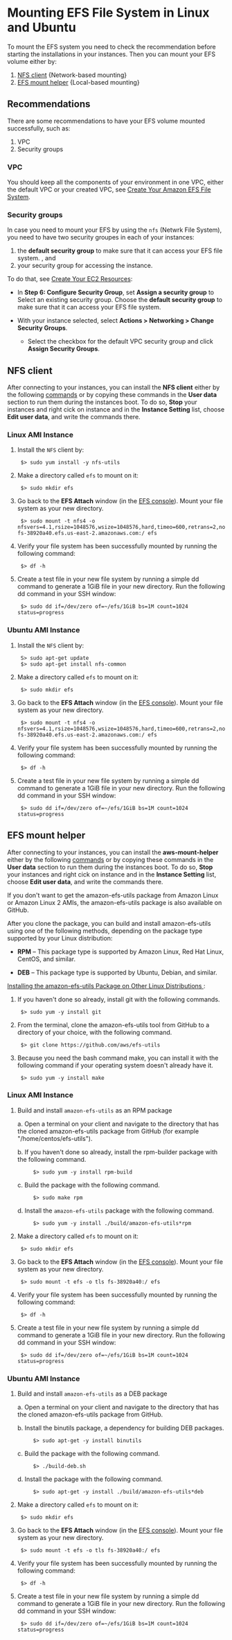 # Mounting EFS File System in Linux and Ubuntu

To mount the EFS system you need to check the recommendation before starting the installations in your instances. Then you can mount your EFS volume either by:

1. [NFS client](#nfs-client) {Network-based mounting}
2. [EFS mount helper](#efs-mount-helper) {Local-based mounting}


## Recommendations

There are some recommendations to have your EFS volume mounted successfully, such as:

1. VPC
2. Security groups 

### VPC

You should keep all the components of your environment in one VPC, either the default VPC or your created VPC, see [Create Your Amazon EFS File System](EFS.md#step-1-create-your-amazon-efs-file-system).


### Security groups

In case you need to mount your EFS by using the `nfs` (Netwrk File System), you need to have two security groupes in each of your instances:

1. the **default security group** to make sure that it can access your EFS file system. , and
2. your security group for accessing the instance.

To do that, see [Create Your EC2 Resources](https://docs.aws.amazon.com/efs/latest/ug/gs-step-one-create-ec2-resources.html):

- In **Step 6: Configure Security Group**, set **Assign a security group** to Select an existing security group. Choose the **default security group** to make sure that it can access your EFS file system. 

- With your instance selected, select **Actions > Networking > Change Security Groups**.

	- Select the checkbox for the default VPC security group and click **Assign Security Groups**.


## NFS client

After connecting to your instances, you can install the **NFS client** either by the following [commands](https://aws.amazon.com/getting-started/tutorials/create-network-file-system/) or by copying these commands in the **User data** section to run them during the instances boot. To do so, **Stop** your instances and right cick on instance and in the **Instance Setting** list, choose **Edit user data**, and write the commands there.

### Linux AMI Instance

1. Install the `NFS` client by:

		$> sudo yum install -y nfs-utils

2. Make a directory called `efs` to mount on it:

		$> sudo mkdir efs

3. Go back to the **EFS Attach** window (in the [EFS console](https://console.aws.amazon.com/efs/)). Mount your file system as your new directory.

		$> sudo mount -t nfs4 -o nfsvers=4.1,rsize=1048576,wsize=1048576,hard,timeo=600,retrans=2,noresvport fs-38920a40.efs.us-east-2.amazonaws.com:/ efs

4. Verify your file system has been successfully mounted by running the following command:

		$> df -h 


5. Create a test file in your new file system by running a simple dd command to generate a 1GiB file in your new directory. Run the following dd command in your SSH window:

		$> sudo dd if=/dev/zero of=~/efs/1GiB bs=1M count=1024 status=progress



### Ubuntu AMI Instance


1. Install the `NFS` client by:

		S> sudo apt-get update
		$> sudo apt-get install nfs-common

2. Make a directory called `efs` to mount on it:

		$> sudo mkdir efs

3. Go back to the **EFS Attach** window (in the [EFS console](https://console.aws.amazon.com/efs/)). Mount your file system as your new directory.

		$> sudo mount -t nfs4 -o nfsvers=4.1,rsize=1048576,wsize=1048576,hard,timeo=600,retrans=2,noresvport fs-38920a40.efs.us-east-2.amazonaws.com:/ efs

4. Verify your file system has been successfully mounted by running the following command:

		$> df -h 


5. Create a test file in your new file system by running a simple dd command to generate a 1GiB file in your new directory. Run the following dd command in your SSH window:

		$> sudo dd if=/dev/zero of=~/efs/1GiB bs=1M count=1024 status=progress




## EFS mount helper 

After connecting to your instances, you can install the **aws-mount-helper** either by the following [commands](https://docs.aws.amazon.com/efs/latest/ug/installing-other-distro.html) or by copying these commands in the **User data** section to run them during the instances boot. To do so, **Stop** your instances and right cick on instance and in the **Instance Setting** list, choose **Edit user data**, and write the commands there.


If you don't want to get the amazon-efs-utils package from Amazon Linux or Amazon Linux 2 AMIs, the amazon-efs-utils package is also available on GitHub.

After you clone the package, you can build and install amazon-efs-utils using one of the following methods, depending on the package type supported by your Linux distribution: 

- **RPM** – This package type is supported by Amazon Linux, Red Hat Linux, CentOS, and similar.

- **DEB** – This package type is supported by Ubuntu, Debian, and similar.

[Installing the amazon-efs-utils Package on Other Linux Distributions ](https://docs.aws.amazon.com/efs/latest/ug/installing-other-distro.html):

1. If you haven't done so already, install git with the following commands.

		$> sudo yum -y install git

2. From the terminal, clone the amazon-efs-utils tool from GitHub to a directory of your choice, with the following command.

		$> git clone https://github.com/aws/efs-utils

4. Because you need the bash command make, you can install it with the following command if your operating system doesn't already have it. 

		$> sudo yum -y install make


### Linux AMI Instance

1. Build and install `amazon-efs-utils` as an RPM package

	a. Open a terminal on your client and navigate to the directory that has the cloned amazon-efs-utils package from GitHub (for example "/home/centos/efs-utils"). 

	b. If you haven't done so already, install the rpm-builder package with the following command. 

			$> sudo yum -y install rpm-build

	c. Build the package with the following command.

			$> sudo make rpm

	d. Install the `amazon-efs-utils` package with the following command.

			$> sudo yum -y install ./build/amazon-efs-utils*rpm


2. Make a directory called `efs` to mount on it:

		$> sudo mkdir efs

3. Go back to the **EFS Attach** window (in the [EFS console](https://console.aws.amazon.com/efs/)). Mount your file system as your new directory.

		$> sudo mount -t efs -o tls fs-38920a40:/ efs

4. Verify your file system has been successfully mounted by running the following command:

		$> df -h 


5. Create a test file in your new file system by running a simple dd command to generate a 1GiB file in your new directory. Run the following dd command in your SSH window:

		$> sudo dd if=/dev/zero of=~/efs/1GiB bs=1M count=1024 status=progress




### Ubuntu AMI Instance


1. Build and install `amazon-efs-utils` as a DEB package

	a. Open a terminal on your client and navigate to the directory that has the cloned amazon-efs-utils package from GitHub.  

	b. Install the binutils package, a dependency for building DEB packages. 

			$> sudo apt-get -y install binutils

	c. Build the package with the following command.

			$> ./build-deb.sh

	d. Install the package with the following command.

			$> sudo apt-get -y install ./build/amazon-efs-utils*deb


2. Make a directory called `efs` to mount on it:

		$> sudo mkdir efs

3. Go back to the **EFS Attach** window (in the [EFS console](https://console.aws.amazon.com/efs/)). Mount your file system as your new directory.

		$> sudo mount -t efs -o tls fs-38920a40:/ efs
		
4. Verify your file system has been successfully mounted by running the following command:

		$> df -h 


5. Create a test file in your new file system by running a simple dd command to generate a 1GiB file in your new directory. Run the following dd command in your SSH window:

		$> sudo dd if=/dev/zero of=~/efs/1GiB bs=1M count=1024 status=progress